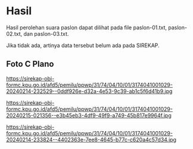 # Hasil

Hasil perolehan suara paslon dapat dilihat pada file paslon-01.txt, paslon-02.txt, dan paslon-03.txt.

Jika tidak ada, artinya data tersebut belum ada pada SIREKAP.

## Foto C Plano

https://sirekap-obj-formc.kpu.go.id/afd5/pemilu/ppwp/31/74/04/10/01/3174041001029-20240214-232529--0ddf926e-d32a-4e53-9c39-ab1c5f6d41b9.jpg

https://sirekap-obj-formc.kpu.go.id/afd5/pemilu/ppwp/31/74/04/10/01/3174041001029-20240215-021356--e3b45eb3-4df9-49f9-a749-45b817e9964f.jpg

https://sirekap-obj-formc.kpu.go.id/afd5/pemilu/ppwp/31/74/04/10/01/3174041001029-20240214-233824--4402363e-7ee8-4645-b77c-c620a4c57d34.jpg
